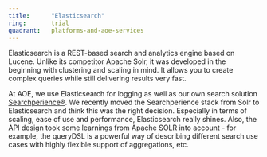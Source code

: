 ```yaml
---
title:      "Elasticsearch"
ring:       trial
quadrant:   platforms-and-aoe-services
---
```


Elasticsearch is a REST-based search and analytics engine based on Lucene.
Unlike its competitor Apache Solr, it was developed in the beginning with clustering and scaling in mind.
It allows you to create complex queries while still delivering results very fast.

At AOE, we use Elasticsearch for logging as well as our own search solution [Searchperience®](http://www.searchperience.com/).
We recently moved the Searchperience stack from Solr to Elasticsearch and think this was the right decision.
Especially in terms of scaling, ease of use and performance, Elasticsearch really shines.
Also, the API design took some learnings from Apache SOLR into account - for example, the queryDSL is a powerful way of describing different search use cases with highly flexible support of aggregations, etc.